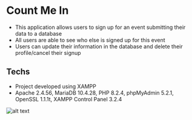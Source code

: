 # Count Me In
- This application allows users to sign up for an event submitting their data to a database
- All users are able to see who else is signed up for this event
- Users can update their information in the database and delete their profile/cancel their signup

## Techs
- Project developed using XAMPP
- Apache 2.4.56, MariaDB 10.4.28, PHP 8.2.4, phpMyAdmin 5.2.1, OpenSSL 1.1.1t, XAMPP Control Panel 3.2.4

![alt text](https://github.com/cheaseeds/count-me-in/blob/main/image.jpg?raw=true)
